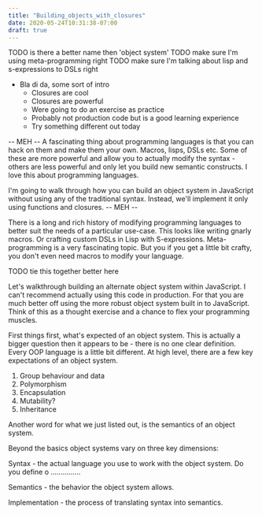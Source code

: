 ```yaml
---
title: "Building_objects_with_closures"
date: 2020-05-24T10:31:38-07:00
draft: true
---
```


TODO is there a better name then 'object system'
TODO make sure I'm using meta-programming right
TODO make sure I'm talking about lisp and s-expressions to DSLs right

- Bla di da, some sort of intro
   - Closures are cool
   - Closures are powerful
   - Were going to do an exercise as practice
   - Probably not production code but is a good learning experience
   - Try something different out today

-- MEH --
A fascinating thing about programming languages is that you can hack on them and make them your own. Macros, lisps, DSLs etc. Some of these are more powerful and allow you to actually modify the syntax - others are less powerful and only let you build new semantic constructs. I love this about programming languages.

I'm going to walk through how you can build an object system in JavaScript without using any of the traditional syntax. Instead, we'll implement it only using functions and closures.
-- MEH --

There is a long and rich history of modifying programming languages to better suit the needs of a particular use-case. This looks like writing gnarly macros. Or crafting custom DSLs in Lisp with S-expressions. Meta-programming is a very fascinating topic. But you if you get a little bit crafty, you don't even need macros to modify your language.

TODO tie this together better here

Let's walkthrough building an alternate object system within JavaScript. I can't recommend actually using this code in production. For that you are much better off using the more robust object system built in to JavaScript. Think of this as a thought exercise and a chance to flex your programming muscles.

First things first, what's expected of an object system. This is actually a bigger question then it appears to be - there is no one clear definition. Every OOP language is a little bit different. At high level, there are a few key expectations of an object system.

1. Group behaviour and data
2. Polymorphism
3. Encapsulation
4. Mutability?
5. Inheritance

Another word for what we just listed out, is the semantics of an object system.

Beyond the basics object systems vary on three key dimensions:

Syntax - the actual language you use to work with the object system. Do you define o ...............

Semantics - the behavior the object system allows.

Implementation - the process of translating syntax into semantics. 
